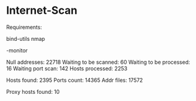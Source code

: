 # Internet-Scan

Requirements:

bind-utils
nmap

-monitor

Null addresses: 22718
Waiting to be scanned: 60
Waiting to be processed: 16
Waiting port scan: 142
Hosts processed: 2253

Hosts found: 2395
Ports count: 14365
Addr files: 17572

Proxy hosts found: 10
